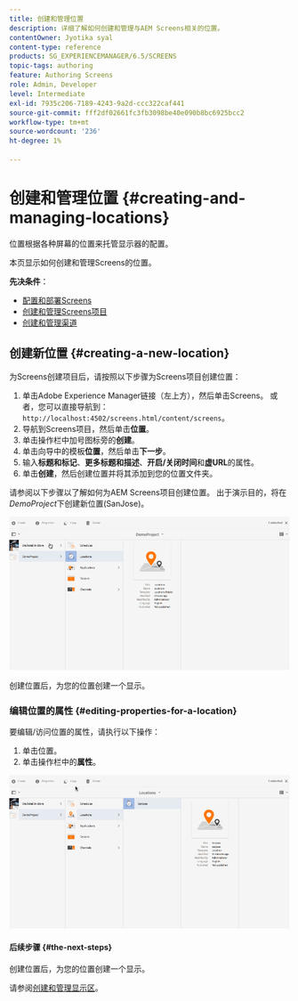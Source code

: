 ```yaml
---
title: 创建和管理位置
description: 详细了解如何创建和管理与AEM Screens相关的位置。
contentOwner: Jyotika syal
content-type: reference
products: SG_EXPERIENCEMANAGER/6.5/SCREENS
topic-tags: authoring
feature: Authoring Screens
role: Admin, Developer
level: Intermediate
exl-id: 7935c206-7189-4243-9a2d-ccc322caf441
source-git-commit: fff2df02661fc3fb3098be40e090b8bc6925bcc2
workflow-type: tm+mt
source-wordcount: '236'
ht-degree: 1%

---
```


# 创建和管理位置 {#creating-and-managing-locations}

位置根据各种屏幕的位置来托管显示器的配置。

本页显示如何创建和管理Screens的位置。

**先决条件**：

* [配置和部署Screens](configuring-screens-introduction.md)
* [创建和管理Screens项目](creating-a-screens-project.md)
* [创建和管理渠道](managing-channels.md)

## 创建新位置 {#creating-a-new-location}

为Screens创建项目后，请按照以下步骤为Screens项目创建位置：

1. 单击Adobe Experience Manager链接（左上方），然后单击Screens。 或者，您可以直接导航到： `http://localhost:4502/screens.html/content/screens`。
1. 导航到Screens项目，然后单击&#x200B;**位置**。
1. 单击操作栏中加号图标旁的&#x200B;**创建**。
1. 单击向导中的模板&#x200B;**位置**，然后单击&#x200B;**下一步**。
1. 输入&#x200B;**标题和标记**、**更多标题和描述**、**开启/关闭时间**&#x200B;和&#x200B;**虚URL**&#x200B;的属性。
1. 单击&#x200B;**创建**，然后创建位置并将其添加到您的位置文件夹。

请参阅以下步骤以了解如何为AEM Screens项目创建位置。 出于演示目的，将在&#x200B;*DemoProject*&#x200B;下创建新位置(SanJose)。

![播放器2](assets/player2.gif)

创建位置后，为您的位置创建一个显示。

### 编辑位置的属性 {#editing-properties-for-a-location}

要编辑/访问位置的属性，请执行以下操作：

1. 单击位置。
1. 单击操作栏中的&#x200B;**属性**。

![播放器3](assets/player3.gif)

#### 后续步骤 {#the-next-steps}

创建位置后，为您的位置创建一个显示。

请参阅[创建和管理显示区](managing-displays.md)。
